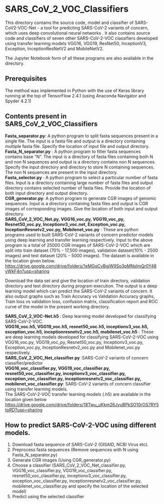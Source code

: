 # SARS_CoV_2_VOC_Classifiers
This directory contains the source code, model and classifier of SARS-CoV2-VOC-Net - a  tool for predicting SARS-CoV-2 variants of concern, which uses deep convolutional neural networks . It also contains source code and classifiers of seven other SARS-CoV-2-VOC classifiers developed using transfer learning models VGG16, VGG19, ResNet50, InceptionV3, Exception, InceptionResNetV2 and MobileNetV2.</br>

The Jupyter Notebook form of all these programs are also available in the directory.</br>

## Prerequisites
The method was implemented in Python with the use of Keras library running at the top of TensorFlow 2.4.1 (using Anaconda Navigator and Spyder 4.2.1)

## Contents present in SARS_CoV_2_VOC_Classifiers
<b>Fasta_separator.py</b>: A python program to split fasta sequences present in a single file. The input is a fasta file and output is a directory containing multiple fasta file. Specify the location of input file and output directory.</br>
<b>Fasta_N_separator.py</b> : A python program to filter fasta sequences contains base “N”. The input is a directory of fasta files containing both N and non N sequences and output is a directory contains non N sequences. Specify the input directory and directory to store N containing sequences. The non N sequences are present in the input directory.</br>
<b>Fasta_selector.py</b> : A python program to select a particular number of fasta files. Input is a directory containing large number of fasta files and output directory contains selected number of fasta files. Provide the location of both input directory and output directory.</br>
<b>CGR_generator.py</b>: A python program to generate CGR images of genomic sequences. Input is a directory containing fasta files and output is CGR images of corresponding images. Give the location of both input and output directory.</br>
<b>SARS_CoV_2_VOC_Net.py, VGG16_voc.py, VGG19_voc_py, Resnet50_voc.py, Inceptionv3_voc.net, Exception_voc.py, InceptionResnetv2_voc.py, Mobilenet_voc.py</b> : These are python programs used to built SARS-CoV-2 variants of concern predictor models using deep learning and transfer learning respectively. Input to the above program is a total of 25000 CGR images of SARS-CoV-2-VOC which are split into train dataset (70% - 17,500 images), validation dataset(10% - 2500 images) and test dataset (20% - 5000 images). The dataset is available in the location given below.</br>
https://drive.google.com/drive/folders/1eMGqCvBgjW9So3pMNsImQr0Y48vWkF4n?usp=sharing </br>

Download the data set and give the location of train directory, validation directory and test directory during program execution. The output is a deep learning model which can predict the SARS-CoV-2 variants of concern. It also output graphs such as Train Accuracy vs Validation Accuracy graphs, Train loss vs validation loss, confusion matrix, classification report and ROC curve of the model in the present working directory. 

<b>SARS_CoV_2_VOC-Net.h5 </b>: Deep learning model developed for classifying SARS-CoV-2-VOC.</br>
<b>VGG16_voc.h5, VGG19_voc.h5, resnet50_voc.h5, inceptionv3_voc.h5, exception_voc.h5, inceptionresnetv2_voc.h5, mobilenet_voc.h5</b> : These are  deep learning models developed for classifying SARS-CoV-2-VOC using VGG16_voc.py, VGG19_voc_py, Resnet50_voc.py, Inceptionv3_voc.py, Exception_voc.py, InceptionResnetv2_voc.py and Mobilenet_voc.py respectively.</br>
<b>SARS_CoV_2_VOC_Net_classifier.py </b>:SARS-CoV-2 variants of concern classifier/predictor</br>
<b>VGG16_voc_classifier.py, VGG19_voc_classifier.py, resnet50_voc_classifier.py, inceptionv3_voc_classifier.py, exception_voc_classifier.py, inceptionresnetv2_voc_classifier.py, mobilenet_voc_classifier.py</b>: SARS-CoV-2 variants of concern classifier using transfer learning models.</br> 
The SARS-CoV-2-VOC transfer learning models (.h5) are available in the location given below</br>
https://drive.google.com/drive/folders/18Twu_uKkm26JyuBPkSO10rOS7RY5tpRD?usp=sharing</br>

## How to predict SARS-CoV-2-VOC  using different models.
1. Download fasta sequence of SARS-CoV-2 (GISAID, NCBI Virus etc).
2. Preprocess fasta sequences (Remove sequences with N using Fasta_N_separator.py)
3. Generate CGR images (Using CGR_generator.py)
4. Choose a classifier (SARS_CoV_2_VOC_Net_classifier.py, VGG16_voc_classifier.py, VGG19_voc_classifier.py, resnet50_voc_classifier.py, inceptionv3_voc_classifier.py, exception_voc_classifier.py, inceptionresnetv2_voc_classifier.py, mobilenet_voc_classifier.py and specify the location of the selected model)
5. Predict using the selected classifier
